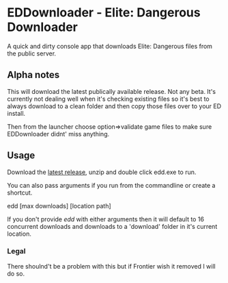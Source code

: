 # EDDownloader - Elite: Dangerous Downloader

A quick and dirty console app that downloads Elite: Dangerous files from the public server.

## Alpha notes

This will download the latest publically available release. Not any beta. It's currently not dealing well when it's checking existing files so it's best to always download to a clean folder and then copy those files over to your ED install.

Then from the launcher choose option=>validate game files to make sure EDDownloader didnt' miss anything.

## Usage

Download the [latest release](https://github.com/IainMNorman/EDDownloader/releases/download/0.3/edd.alpha.0.3.zip), unzip and double click edd.exe to run.

You can also pass arguments if you run from the commandline or create a shortcut.

edd [max downloads] [location path]

If you don't provide _edd_ with either arguments then it will default to 16 concurrent downloads and downloads to a 'download' folder in it's current location.

### Legal

There shoulnd't be a problem with this but if Frontier wish it removed I will do so.
